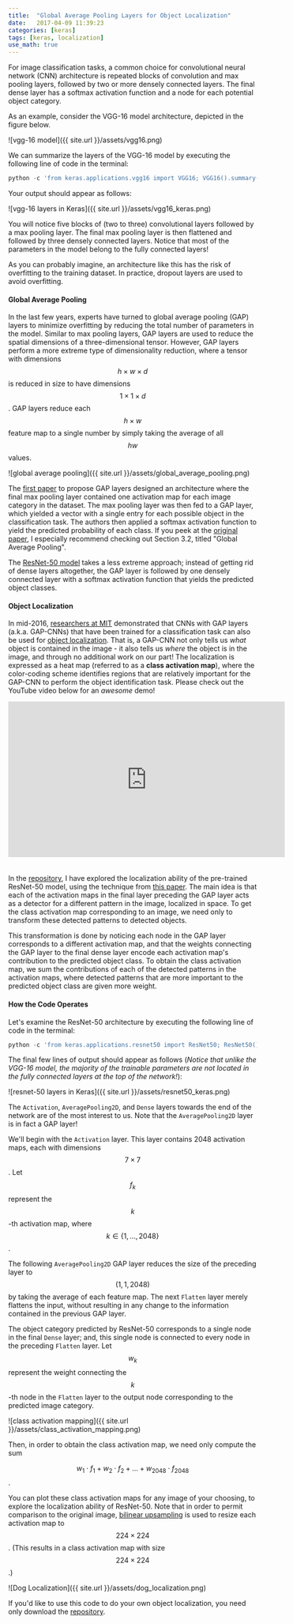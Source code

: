 ```yaml
---
title:  "Global Average Pooling Layers for Object Localization"
date:   2017-04-09 11:39:23
categories: [keras] 
tags: [keras, localization]
use_math: true
---
```


For image classification tasks, a common choice for convolutional neural network (CNN) architecture is repeated blocks of convolution and max pooling layers, followed by two or more densely connected layers.  The final dense layer has a softmax activation function and a node for each potential object category.  

As an example, consider the VGG-16 model architecture, depicted in the figure below.

![vgg-16 model]({{ site.url }}/assets/vgg16.png)

We can summarize the layers of the VGG-16 model by executing the following line of code in the terminal:

```	python
python -c 'from keras.applications.vgg16 import VGG16; VGG16().summary()'
```

Your output should appear as follows:

![vgg-16 layers in Keras]({{ site.url }}/assets/vgg16_keras.png)

You will notice five blocks of (two to three) convolutional layers followed by a max pooling layer.  The final max pooling layer is then flattened and followed by three densely connected layers.  Notice that most of the parameters in the model belong to the fully connected layers!

As you can probably imagine, an architecture like this has the risk of overfitting to the training dataset.  In practice, dropout layers are used to avoid overfitting.

#### Global Average Pooling

In the last few years, experts have turned to global average pooling (GAP) layers to minimize overfitting by reducing the total number of parameters in the model.  Similar to max pooling layers, GAP layers are used to reduce the spatial dimensions of a three-dimensional tensor.  However, GAP layers perform a more extreme type of dimensionality reduction, where a tensor with dimensions $$h \times w \times d$$ is reduced in size to have dimensions $$1 \times 1 \times d$$.  GAP layers reduce each $$h \times w$$ feature map to a single number by simply taking the average of all $$hw$$ values.

![global average pooling]({{ site.url }}/assets/global_average_pooling.png)

The [first paper](https://arxiv.org/pdf/1312.4400.pdf) to propose GAP layers designed an architecture where the final max pooling layer contained one activation map for each image category in the dataset.  The max pooling layer was then fed to a GAP layer, which yielded a vector with a single entry for each possible object in the classification task.  The authors then applied a softmax activation function to yield the predicted probability of each class.  If you peek at the [original paper](https://arxiv.org/pdf/1312.4400.pdf), I especially recommend checking out Section 3.2, titled "Global Average Pooling".

The [ResNet-50 model](http://ethereon.github.io/netscope/#/gist/db945b393d40bfa26006) takes a less extreme approach; instead of getting rid of dense layers altogether, the GAP layer is followed by one densely connected layer with a softmax activation function that yields the predicted object classes.  

#### Object Localization

In mid-2016, [researchers at MIT](http://cnnlocalization.csail.mit.edu/Zhou_Learning_Deep_Features_CVPR_2016_paper.pdf) demonstrated that CNNs with GAP layers (a.k.a. GAP-CNNs) that have been trained for a classification task can also be used for [object localization](https://www.youtube.com/watch?v=fZvOy0VXWAI).  That is, a GAP-CNN not only tells us *what* object is contained in the image - it also tells us *where* the object is in the image, and through no additional work on our part!  The localization is expressed as a heat map (referred to as a __class activation map__), where the color-coding scheme identifies regions that are relatively important for the GAP-CNN to perform the object identification task.  Please check out the YouTube video below for an _awesome_ demo!

<iframe width="560" height="315" style="padding:0px 0px 20px 0px;" src="https://www.youtube.com/embed/fZvOy0VXWAI?rel=0" frameborder="0" allowfullscreen></iframe>

In the [repository](https://github.com/alexisbcook/ResNetCAM-keras), I have explored the localization ability of the pre-trained ResNet-50 model, using the technique from [this paper](http://cnnlocalization.csail.mit.edu/Zhou_Learning_Deep_Features_CVPR_2016_paper.pdf).  The main idea is that each of the activation maps in the final layer preceding the GAP layer acts as a detector for a different pattern in the image, localized in space.  To get the class activation map corresponding to an image, we need only to transform these detected patterns to detected objects.   


This transformation is done by noticing each node in the GAP layer corresponds to a different activation map, and that the weights connecting the GAP layer to the final dense layer encode each activation map's contribution to the predicted object class.  To obtain the class activation map, we sum the contributions of each of the detected patterns in the activation maps, where detected patterns that are more important to the predicted object class are given more weight.  

#### How the Code Operates

Let's examine the ResNet-50 architecture by executing the following line of code in the terminal:

```	python
python -c 'from keras.applications.resnet50 import ResNet50; ResNet50().summary()'
```

The final few lines of output should appear as follows (_Notice that unlike the VGG-16 model, the majority of the trainable parameters are not located in the fully connected layers at the top of the network!_):

![resnet-50 layers in Keras]({{ site.url }}/assets/resnet50_keras.png)

The `Activation`, `AveragePooling2D`, and `Dense` layers towards the end of the network are of the most interest to us.  Note that the `AveragePooling2D` layer is in fact a GAP layer!

We'll begin with the `Activation` layer.  This layer contains 2048 activation maps, each with dimensions $$7\times7$$.  Let $$f_k$$ represent the $$k$$-th activation map, where $$k \in \{1, \ldots, 2048\}$$.  

The following `AveragePooling2D` GAP layer reduces the size of the preceding layer to $$(1,1,2048)$$ by taking the average of each feature map.  The next `Flatten` layer merely flattens the input, without resulting in any change to the information contained in the previous GAP layer.

The object category predicted by ResNet-50 corresponds to a single node in the final `Dense` layer; and, this single node is connected to every node in the preceding `Flatten` layer.  Let $$w_k$$ represent the weight connecting the $$k$$-th node in the `Flatten` layer to the output node corresponding to the predicted image category.  

![class activation mapping]({{ site.url }}/assets/class_activation_mapping.png)

Then, in order to obtain the class activation map, we need only compute the sum

$$w_1 \cdot f_1 + w_2 \cdot f_2 + \ldots + w_{2048} \cdot f_{2048}$$.

You can plot these class activation maps for any image of your choosing, to explore the localization ability of ResNet-50.  Note that in order to permit comparison to the original image, [bilinear upsampling](https://docs.scipy.org/doc/scipy-0.18.1/reference/generated/scipy.ndimage.zoom.html#scipy.ndimage.zoom) is used to resize each activation map to $$224 \times 224$$.  (This results in a class activation map with size $$224 \times 224$$.)

![Dog Localization]({{ site.url }}/assets/dog_localization.png)

If you'd like to use this code to do your own object localization, you need only download the [repository](https://github.com/alexisbcook/ResNetCAM-keras).